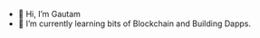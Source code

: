 - 👋 Hi, I’m Gautam
- 🌱 I’m currently learning bits of Blockchain and Building Dapps.





  
   
 
 
  


<!---
gautam2002/gautam2002 is a ✨ special ✨ repository because its `README.md` (this file) appears on your GitHub profile.
You can click the Preview link to take a look at your changes.
--->
